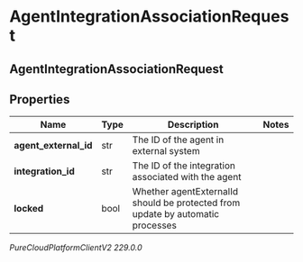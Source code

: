 # AgentIntegrationAssociationRequest

## AgentIntegrationAssociationRequest

## Properties

|Name | Type | Description | Notes|
|------------ | ------------- | ------------- | -------------|
| **agent_external_id** | str | The ID of the agent in external system | |
| **integration_id** | str | The ID of the integration associated with the agent | |
| **locked** | bool | Whether agentExternalId should be protected from update by automatic processes | |



_PureCloudPlatformClientV2 229.0.0_

